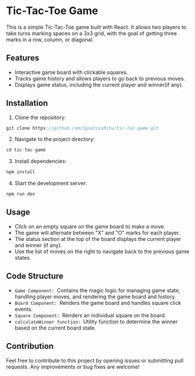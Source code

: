 # Tic-Tac-Toe Game
This is a simple Tic-Tac-Toe game built with React. It allows two players to take turns marking spaces on a 3x3 grid, with the goal of getting three marks in a row, column, or diagonal.

## Features
- Interactive game board with clickable squares.
- Tracks game history and allows players to go back to previous moves.
- Displays game status, including the current player and winner(if any).

## Installation
1. Clone the repository:
```js
git clone https://github.com/IgnatiusRitu/tic-tac-game.git
```
2. Navigate to the project directory:
```js
cd tic-tac-game
```
3. Install dependencies:
```js
npm install
```
4. Start the development server:
```js
npm run dev
```

## Usage
- Click on an empty square on the game board to make a move.
- The game will alternate between "X" and "O" marks for each player.
- The status section at the top of the board displays the current player and winner (if any).
- Use the list of moves on the right to navigate back to the previous game states.

## Code Structure
- `Game Component: `Contains the magic logic for managing game state, handling player moves, and rendering the game board and history.
- `Board Component: `Renders the game board and handles square click events.
- `Square Component: `Renders an individual square on the board.
- `calculateWinner function: `Utility function to determine the winner based on the current board state.

## Contribution 
Feel free to contribute to this project by opening issues or submitting pull requests. Any improvements or bug fixes are welcome!